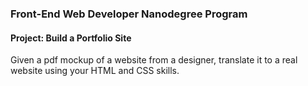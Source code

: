 ### Front-End Web Developer Nanodegree Program
#### Project: Build a Portfolio Site
Given a pdf mockup of a website from a designer, translate it to a real website using your HTML and CSS skills.